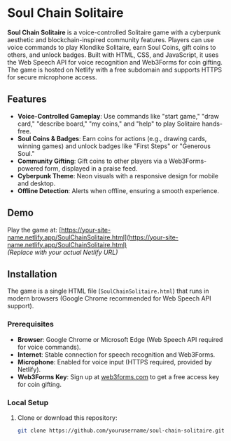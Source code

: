 # Soul Chain Solitaire

**Soul Chain Solitaire** is a voice-controlled Solitaire game with a cyberpunk aesthetic and blockchain-inspired community features. Players can use voice commands to play Klondike Solitaire, earn Soul Coins, gift coins to others, and unlock badges. Built with HTML, CSS, and JavaScript, it uses the Web Speech API for voice recognition and Web3Forms for coin gifting. The game is hosted on Netlify with a free subdomain and supports HTTPS for secure microphone access.

## Features
- **Voice-Controlled Gameplay**: Use commands like "start game," "draw card," "describe board," "my coins," and "help" to play Solitaire hands-free.
- **Soul Coins & Badges**: Earn coins for actions (e.g., drawing cards, winning games) and unlock badges like "First Steps" or "Generous Soul."
- **Community Gifting**: Gift coins to other players via a Web3Forms-powered form, displayed in a praise feed.
- **Cyberpunk Theme**: Neon visuals with a responsive design for mobile and desktop.
- **Offline Detection**: Alerts when offline, ensuring a smooth experience.

## Demo
Play the game at: [https://your-site-name.netlify.app/SoulChainSolitaire.html](https://your-site-name.netlify.app/SoulChainSolitaire.html)  
*(Replace with your actual Netlify URL)*

## Installation
The game is a single HTML file (`SoulChainSolitaire.html`) that runs in modern browsers (Google Chrome recommended for Web Speech API support).

### Prerequisites
- **Browser**: Google Chrome or Microsoft Edge (Web Speech API required for voice commands).
- **Internet**: Stable connection for speech recognition and Web3Forms.
- **Microphone**: Enabled for voice input (HTTPS required, provided by Netlify).
- **Web3Forms Key**: Sign up at [web3forms.com](https://web3forms.com) to get a free access key for coin gifting.

### Local Setup
1. Clone or download this repository:
   ```bash
   git clone https://github.com/yourusername/soul-chain-solitaire.git
